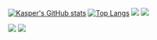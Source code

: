 [![Kasper's GitHub stats](https://github-readme-stats.vercel.app/api?username=KasperBosteels&count_private=true&show_icons=true&include_all_commits=true&bg_color=30,e96443,904e95&text_color=000000&title_color=000000&icon_color=000000)](https://github.com/anuraghazra/github-readme-stats)
[![Top Langs](https://github-readme-stats.vercel.app/api/top-langs/?username=KasperBosteels&bg_color=30,904e95,e96443&title_color=000000&text_color=000000)](https://github.com/anuraghazra/github-readme-stats) 
![](https://raw.githubusercontent.com/KasperBosteels/github-stats/master/generated/overview.svg#gh-dark-mode-only)
![](https://raw.githubusercontent.com/KasperBosteels/github-stats/master/generated/overview.svg#gh-light-mode-only)

![](https://raw.githubusercontent.com/KasperBosteels/github-stats/master/generated/languages.svg#gh-dark-mode-only)
![](https://raw.githubusercontent.com/KasperBosteels/github-stats/master/generated/languages.svg#gh-light-mode-only)
